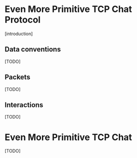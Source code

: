 # Even More Primitive TCP Chat Protocol

[introduction]

## Data conventions

[TODO]

## Packets

[TODO]

## Interactions

[TODO]

# Even More Primitive TCP Chat

[TODO]
